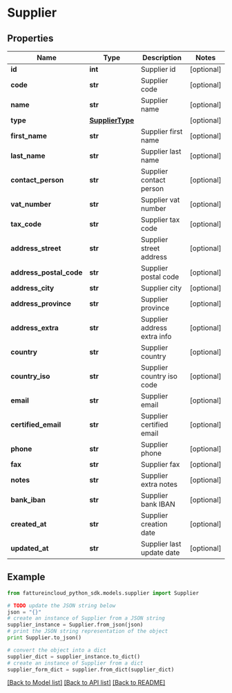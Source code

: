 # Supplier


## Properties

Name | Type | Description | Notes
------------ | ------------- | ------------- | -------------
**id** | **int** | Supplier id | [optional] 
**code** | **str** | Supplier code | [optional] 
**name** | **str** | Supplier name | [optional] 
**type** | [**SupplierType**](SupplierType.md) |  | [optional] 
**first_name** | **str** | Supplier first name | [optional] 
**last_name** | **str** | Supplier last name | [optional] 
**contact_person** | **str** | Supplier contact person | [optional] 
**vat_number** | **str** | Supplier vat number | [optional] 
**tax_code** | **str** | Supplier tax code | [optional] 
**address_street** | **str** | Supplier street address | [optional] 
**address_postal_code** | **str** | Supplier postal code | [optional] 
**address_city** | **str** | Supplier city | [optional] 
**address_province** | **str** | Supplier province | [optional] 
**address_extra** | **str** | Supplier address extra info | [optional] 
**country** | **str** | Supplier country | [optional] 
**country_iso** | **str** | Supplier country iso code | [optional] 
**email** | **str** | Supplier email | [optional] 
**certified_email** | **str** | Supplier certified email | [optional] 
**phone** | **str** | Supplier phone | [optional] 
**fax** | **str** | Supplier fax | [optional] 
**notes** | **str** | Supplier extra notes | [optional] 
**bank_iban** | **str** | Supplier bank IBAN | [optional] 
**created_at** | **str** | Supplier creation date | [optional] 
**updated_at** | **str** | Supplier last update date | [optional] 

## Example

```python
from fattureincloud_python_sdk.models.supplier import Supplier

# TODO update the JSON string below
json = "{}"
# create an instance of Supplier from a JSON string
supplier_instance = Supplier.from_json(json)
# print the JSON string representation of the object
print Supplier.to_json()

# convert the object into a dict
supplier_dict = supplier_instance.to_dict()
# create an instance of Supplier from a dict
supplier_form_dict = supplier.from_dict(supplier_dict)
```
[[Back to Model list]](../README.md#documentation-for-models) [[Back to API list]](../README.md#documentation-for-api-endpoints) [[Back to README]](../README.md)


